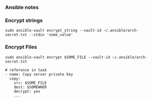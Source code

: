 ### Ansible notes

### Encrypt strings
```
sudo ansible-vault encrypt_string --vault-id ~/.ansible/arch-secret.txt --stdin 'some_value'
```

### Encrypt Files
```
sudo ansible-vault encrypt $SOME_FILE --vault-id ~/.ansible/arch-secret.txt

# reference in task
- name: Copy server private key
  copy:
    src: $SOME_FILE
    dest: $SOMEWHER
    decrypt: yes
    ...
```